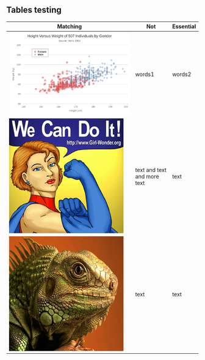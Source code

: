 ## Tables testing

| Matching | Not| Essential |
| --- | --- | --- |
| ![Caption for svg](scatter-default.svg) | words1 | words2 |
| ![Caption for gif](we-can-300.gif) | text and text and more text |  text |
| ![Caption for png](lizard-300.png) | text | text |



